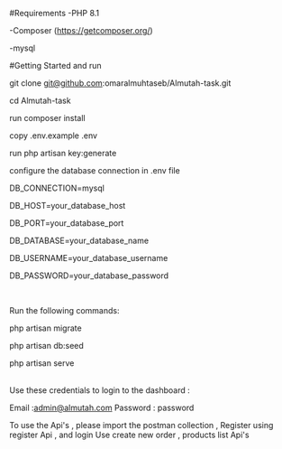 #Requirements
-PHP 8.1

-Composer (https://getcomposer.org/)

-mysql

#Getting Started and run

git clone git@github.com:omaralmuhtaseb/Almutah-task.git

cd Almutah-task

run composer install

copy .env.example .env

run php artisan key:generate

configure the database connection in .env file 

DB_CONNECTION=mysql

DB_HOST=your_database_host

DB_PORT=your_database_port

DB_DATABASE=your_database_name

DB_USERNAME=your_database_username

DB_PASSWORD=your_database_password

<br>

Run the following commands:

php artisan migrate

php artisan db:seed

php artisan serve

<br>
Use these credentials to login to the dashboard :

Email :admin@almutah.com
Password : password

To use the Api's , please import the postman collection , 
Register using register Api , and login 
Use create new order , products list Api's


